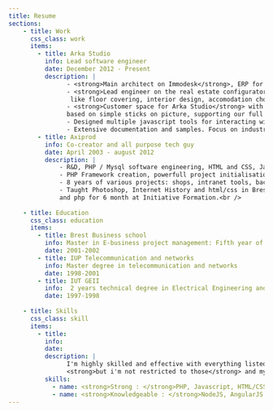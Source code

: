 ```yaml
---
title: Resume
sections:
    - title: Work
      css_class: work
      items:
        - title: Arka Studio
          info: Lead software engineer
          date: December 2012 - Present
          description: |
                - <strong>Main architect on Immodesk</strong>, ERP for managing real estate stocks and transactions, with CRM module. <br />
                - <strong>Lead engineer on the real estate configurator</strong>, a product designed for previewing user choice,
                 like floor covering, interior design, accomodation choices and other options. Webgl render for the real time parts, total cost, online orders.<br />
                - <strong>Customer space for Arka Studio</strong> with exchange zone for our computer generated pictures,
                based on simple sticks on picture, supporting our full process et multiple picture versions. <br />
                - Designed multiple javascript tools for interacting with webgl in our products.<br />
                - Extensive documentation and samples. Focus on industrialisation and time to market improvement.
        - title: Axiprod
          info: Co-creator and all purpose tech guy
          date: April 2003 - august 2012
          description: |
              - R&D, PHP / Mysql software engineering, HTML and CSS, Javascript.<br />
              - PHP Framework creation, powerfull project initialisation tools.<br />
              - 8 years of various projects: shops, intranet tools, backoffices...<br />
              - Taught Photoshop, Internet History and html/css in Brest Business School for 5 years, 
              and php for 6 month at Initiative Formation.<br />
          
    - title: Education
      css_class: education
      items:
        - title: Brest Business school
          info: Master in E-business project management: Fifth year of university studies.
          date: 2001-2002
        - title: IUP Telecommunication and networks
          info: Master degree in telecommunication and networks
          date: 1998-2001
        - title: IUT GEII
          info:  2 years technical degree in Electrical Engineering and industrial computing.
          date: 1997-1998
          
    - title: Skills
      css_class: skill
      items:
        - title:
          info:
          date:
          description: |
                I'm highly skilled and effective with everything listed below,
                <strong>but i'm not restricted to those</strong> and my greatest strength is my quick learning abilities and my adapting to the web evolutions.
          skills:
            - name: <strong>Strong : </strong>PHP, Javascript, HTML/CSS, Zend Framework 1&2, Git
            - name: <strong>Knowledgeable : </strong>NodeJS, AngularJS, ThreeJS, SASS, Gulp
---
```


